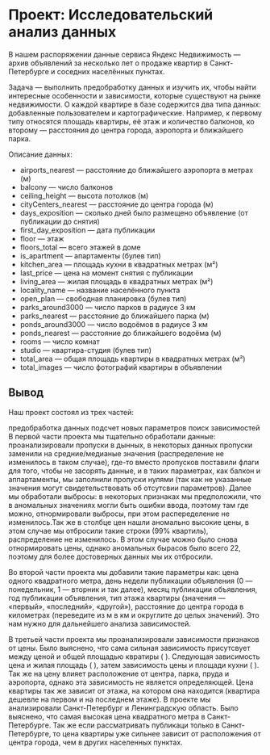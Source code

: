 # Проект: Исследовательский анализ данных
В нашем распоряжении данные сервиса Яндекс Недвижимость — архив объявлений за несколько лет о продаже квартир в Санкт-Петербурге и соседних населённых пунктах.

Задача — выполнить предобработку данных и изучить их, чтобы найти интересные особенности и зависимости, которые существуют на рынке недвижимости. О каждой квартире в базе содержится два типа данных: добавленные пользователем и картографические. Например, к первому типу относятся площадь квартиры, её этаж и количество балконов, ко второму — расстояния до центра города, аэропорта и ближайшего парка.

Описание данных:

* airports_nearest — расстояние до ближайшего аэропорта в метрах (м)
* balcony — число балконов
* ceiling_height — высота потолков (м)
* cityCenters_nearest — расстояние до центра города (м)
* days_exposition — сколько дней было размещено объявление (от публикации до снятия)
* first_day_exposition — дата публикации
* floor — этаж
* floors_total — всего этажей в доме
* is_apartment — апартаменты (булев тип)
* kitchen_area — площадь кухни в квадратных метрах (м²)
* last_price — цена на момент снятия с публикации
* living_area — жилая площадь в квадратных метрах (м²)
* locality_name — название населённого пункта
* open_plan — свободная планировка (булев тип)
* parks_around3000 — число парков в радиусе 3 км
* parks_nearest — расстояние до ближайшего парка (м)
* ponds_around3000 — число водоёмов в радиусе 3 км
* ponds_nearest — расстояние до ближайшего водоёма (м)
* rooms — число комнат
* studio — квартира-студия (булев тип)
* total_area — общая площадь квартиры в квадратных метрах (м²)
* total_images — число фотографий квартиры в объявлении

## Вывод
Наш проект состоял из трех частей:

предобработка данных
подсчет новых параметров
поиск зависимостей
В первой части проекта мы тщательно обработали данные: проанализировали пропуски в дынных, в некоторых данных пропуски заменили на средние/медианые значения (распределение не изменилось в таком случае), где-то вместо пропусков поставили флаги для того, чтобы не засорять данные, и в таких параметрах, как балкон и аппартаменты, мы заполнили пропуски нулями (так как не указанные значения могут свидетельствовать об отсутсвии параметров). Далее мы обработали выбросы: в некоторых признаках мы предположили, что в аномальных значениях могли быть ошибки ввода, поэтому там где можно, отнормировали выбросы, при этом распеределение не изменилось.Так же в столбце цен нашли аномально высокие цены, в этом случае мы отбросили такие строки (99% квартиль), распределение не изменилось. В этом случае можно было снова отнормировать цены, однако аномальных бырасов было всего 22, поэтому для более достоверных данных мы их отбросили.

Во второй части проекта мы добавили такие параметры как: цена одного квадратного метра, день недели публикации объявления (0 — понедельник, 1 — вторник и так далее), месяц публикации объявления, год публикации объявления, тип этажа квартиры (значения — «первый», «последний», «другой»), расстояние до центра города в километрах (переведите из м в км и округлите до целых значений). Это нам нужно для дальнейшего анализа зависимостей.

В третьей части проекта мы проанализировали зависимости признаков от цены. Было выяснено, что сама сильная зависимость присутсвует между ценой и общей площадью квратиры (
). Следующая зависимость цена и жилая площадь (
), затем зависимость цены и площади кухни (
). Так же на цену влияет расположение от центра, парка, пруда и аэропорта, однако эта зависимость не является определяющей. Цена квартиры так же зависит от этажа, на котором она находится (квартира дешевле на первом и на последнем этаже). В проекте мы анализировали Санкт-Петербург и Ленинградскую область. Было выяснено, что самая высокая цена квадратного метра в Санкт-Петербурге. Так же если рассматривать публикаци только в Санкт-Петербурге, то цена квартиры уже сильнее зависит от расположения от центра города, чем в других населенных пунктах.
